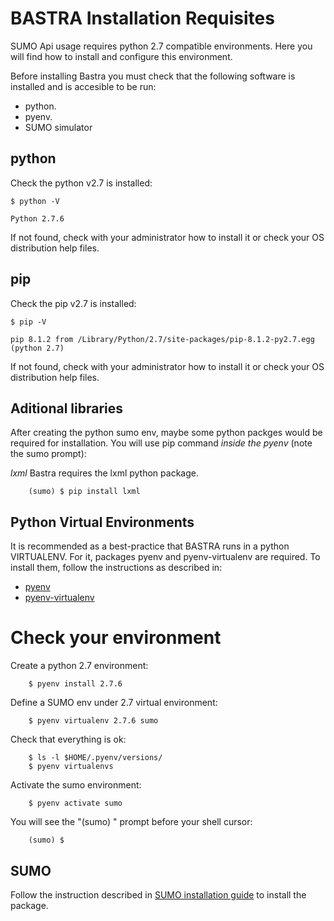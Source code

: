 # BASTRA Installation Requisites

SUMO Api usage requires python 2.7 compatible environments. Here you will find how to install and configure this environment.

Before installing Bastra you must check that the following software is installed and is accesible to be run:
* python.
* pyenv.
* SUMO simulator

## python
Check the python v2.7 is installed:
```
$ python -V

Python 2.7.6
```
If not found, check with your administrator how to install it or check your OS distribution help files.

## pip
Check the pip v2.7 is installed:
```
$ pip -V

pip 8.1.2 from /Library/Python/2.7/site-packages/pip-8.1.2-py2.7.egg (python 2.7)
```
If not found, check with your administrator how to install it or check your OS distribution help files.

## Aditional libraries

After creating the python sumo env, maybe some python packges would be required for installation. You will use pip command *inside the pyenv* (note the sumo prompt):


*lxml* Bastra requires the lxml python package.
```
	(sumo) $ pip install lxml
```

## Python Virtual Environments

It is recommended as a best-practice that BASTRA runs in a python VIRTUALENV. For it, packages pyenv and pyenv-virtualenv are required.
To install them, follow the instructions as described in:
* [pyenv](https://github.com/yyuu/pyenv)
* [pyenv-virtualenv](https://github.com/yyuu/pyenv-virtualenv)

# Check your environment

Create a python 2.7 environment:
```
	$ pyenv install 2.7.6
```

Define a SUMO env under 2.7 virtual environment:
```
	$ pyenv virtualenv 2.7.6 sumo
```

Check that everything is ok:
```
	$ ls -l $HOME/.pyenv/versions/
	$ pyenv virtualenvs
```

Activate the sumo environment:
```
	$ pyenv activate sumo
```

You will see the "(sumo) " prompt before your shell cursor:
```
	(sumo) $ 
```

## SUMO

Follow the instruction described in [SUMO installation guide](http://sumo.dlr.de/wiki/Installing) to install the package.

